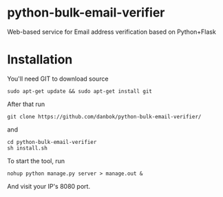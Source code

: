 # python-bulk-email-verifier
Web-based service for Email address verification based on Python+Flask
# Installation
You'll need GIT to download source
```
sudo apt-get update && sudo apt-get install git
```
After that run
```
git clone https://github.com/danbok/python-bulk-email-verifier/
```
and 
```
cd python-bulk-email-verifier
sh install.sh
```
To start the tool, run
```
nohup python manage.py server > manage.out &
```
And visit your IP's 8080 port.
